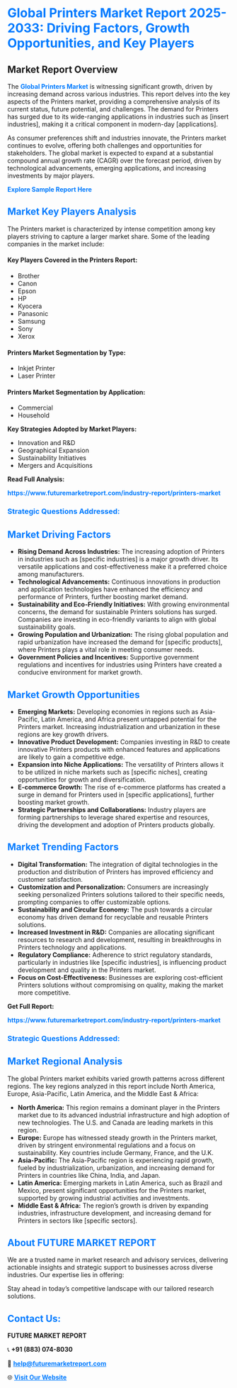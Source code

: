 <h1 style="color: #007BFF;">Global Printers Market Report 2025-2033: Driving Factors, Growth Opportunities, and Key Players</h1>

<section id="overview">
<h2>Market Report Overview</h2>
<p>The <a href="https://www.futuremarketreport.com/industry-report/printers-market" style="color: #007BFF; text-decoration: none;"><strong>Global Printers Market</strong></a> is witnessing significant growth, driven by increasing demand across various industries. This report delves into the key aspects of the Printers market, providing a comprehensive analysis of its current status, future potential, and challenges. The demand for Printers has surged due to its wide-ranging applications in industries such as [insert industries], making it a critical component in modern-day [applications].</p>
<p>As consumer preferences shift and industries innovate, the Printers market continues to evolve, offering both challenges and opportunities for stakeholders. The global market is expected to expand at a substantial compound annual growth rate (CAGR) over the forecast period, driven by technological advancements, emerging applications, and increasing investments by major players.</p>
</section>

<section id="overview">
<p><a href="https://www.futuremarketreport.com/request-sample/reportId=51133" style="color: #007BFF; text-decoration: none;"><strong>Explore Sample Report Here</strong></a></p>
</section>

<section id="key-players">
<h2 style="color: #007BFF;">Market Key Players Analysis</h2>
<p>The Printers market is characterized by intense competition among key players striving to capture a larger market share. Some of the leading companies in the market include:</p>
<h4>Key Players Covered in the Printers Report:</h4>
<ul><li>Brother</li><li>Canon</li><li>Epson</li><li>HP</li><li>Kyocera</li><li>Panasonic</li><li>Samsung</li><li>Sony</li><li>Xerox</li></ul>
<h4>Printers Market Segmentation by Type:</h4>
<ul><li>Inkjet Printer</li><li>Laser Printer</li></ul>

<h4>Printers Market Segmentation by Application:</h4>
<ul><li>Commercial</li><li>Household</li></ul>
<p><strong>Key Strategies Adopted by Market Players:</strong></p>
<ul>
<li>Innovation and R&D</li>
<li>Geographical Expansion</li>
<li>Sustainability Initiatives</li>
<li>Mergers and Acquisitions</li>
</ul>
</section>

<section>
<p><strong>Read Full Analysis: </strong></p><a href="https://www.futuremarketreport.com/industry-report/printers-market" style="color: #007BFF; text-decoration: none;"><strong>https://www.futuremarketreport.com/industry-report/printers-market</strong></a>
<h3 style="color: #007BFF;">Strategic Questions Addressed:</h3>
</section>

<section id="driving-factors">
<h2 style="color: #007BFF;">Market Driving Factors</h2>
<ul>
<li><strong>Rising Demand Across Industries:</strong> The increasing adoption of Printers in industries such as [specific industries] is a major growth driver. Its versatile applications and cost-effectiveness make it a preferred choice among manufacturers.</li>
<li><strong>Technological Advancements:</strong> Continuous innovations in production and application technologies have enhanced the efficiency and performance of Printers, further boosting market demand.</li>
<li><strong>Sustainability and Eco-Friendly Initiatives:</strong> With growing environmental concerns, the demand for sustainable Printers solutions has surged. Companies are investing in eco-friendly variants to align with global sustainability goals.</li>
<li><strong>Growing Population and Urbanization:</strong> The rising global population and rapid urbanization have increased the demand for [specific products], where Printers plays a vital role in meeting consumer needs.</li>
<li><strong>Government Policies and Incentives:</strong> Supportive government regulations and incentives for industries using Printers have created a conducive environment for market growth.</li>
</ul>
</section>

<section id="growth-opportunities">
<h2 style="color: #007BFF;">Market Growth Opportunities</h2>
<ul>
<li><strong>Emerging Markets:</strong> Developing economies in regions such as Asia-Pacific, Latin America, and Africa present untapped potential for the Printers market. Increasing industrialization and urbanization in these regions are key growth drivers.</li>
<li><strong>Innovative Product Development:</strong> Companies investing in R&D to create innovative Printers products with enhanced features and applications are likely to gain a competitive edge.</li>
<li><strong>Expansion into Niche Applications:</strong> The versatility of Printers allows it to be utilized in niche markets such as [specific niches], creating opportunities for growth and diversification.</li>
<li><strong>E-commerce Growth:</strong> The rise of e-commerce platforms has created a surge in demand for Printers used in [specific applications], further boosting market growth.</li>
<li><strong>Strategic Partnerships and Collaborations:</strong> Industry players are forming partnerships to leverage shared expertise and resources, driving the development and adoption of Printers products globally.</li>
</ul>
</section>

<section id="trending-factors">
<h2 style="color: #007BFF;">Market Trending Factors</h2>
<ul>
<li><strong>Digital Transformation:</strong> The integration of digital technologies in the production and distribution of Printers has improved efficiency and customer satisfaction.</li>
<li><strong>Customization and Personalization:</strong> Consumers are increasingly seeking personalized Printers solutions tailored to their specific needs, prompting companies to offer customizable options.</li>
<li><strong>Sustainability and Circular Economy:</strong> The push towards a circular economy has driven demand for recyclable and reusable Printers solutions.</li>
<li><strong>Increased Investment in R&D:</strong> Companies are allocating significant resources to research and development, resulting in breakthroughs in Printers technology and applications.</li>
<li><strong>Regulatory Compliance:</strong> Adherence to strict regulatory standards, particularly in industries like [specific industries], is influencing product development and quality in the Printers market.</li>
<li><strong>Focus on Cost-Effectiveness:</strong> Businesses are exploring cost-efficient Printers solutions without compromising on quality, making the market more competitive.</li>
</ul>
</section>

<section>
<p><strong>Get Full Report: </strong></p><a href="https://www.futuremarketreport.com/industry-report/printers-market" style="color: #007BFF; text-decoration: none;"><strong>https://www.futuremarketreport.com/industry-report/printers-market</strong></a>
<h3 style="color: #007BFF;">Strategic Questions Addressed:</h3>
</section>


<section id="regional-analysis">
<h2 style="color: #007BFF;">Market Regional Analysis</h2>
<p>The global Printers market exhibits varied growth patterns across different regions. The key regions analyzed in this report include North America, Europe, Asia-Pacific, Latin America, and the Middle East & Africa:</p>
<ul>
<li><strong>North America:</strong> This region remains a dominant player in the Printers market due to its advanced industrial infrastructure and high adoption of new technologies. The U.S. and Canada are leading markets in this region.</li>
<li><strong>Europe:</strong> Europe has witnessed steady growth in the Printers market, driven by stringent environmental regulations and a focus on sustainability. Key countries include Germany, France, and the U.K.</li>
<li><strong>Asia-Pacific:</strong> The Asia-Pacific region is experiencing rapid growth, fueled by industrialization, urbanization, and increasing demand for Printers in countries like China, India, and Japan.</li>
<li><strong>Latin America:</strong> Emerging markets in Latin America, such as Brazil and Mexico, present significant opportunities for the Printers market, supported by growing industrial activities and investments.</li>
<li><strong>Middle East & Africa:</strong> The region’s growth is driven by expanding industries, infrastructure development, and increasing demand for Printers in sectors like [specific sectors].</li>
</ul>
</section>

<footer>
<h2 style="color: #007BFF;">About FUTURE MARKET REPORT</h2>
<p>We are a trusted name in market research and advisory services, delivering actionable insights and strategic support to businesses across diverse industries. Our expertise lies in offering:</p>

<p>Stay ahead in today’s competitive landscape with our tailored research solutions.</p>

<h2 style="color: #007BFF;">Contact Us:</h2>
<p><strong>FUTURE MARKET REPORT</strong></p>
<p>📞 <strong>+91 (883) 074-8030</strong></p>
<p>📧 <strong><a href="mailto:help@futuremarketreport.com" style="color: #007BFF;">help@futuremarketreport.com</a></strong></p>
<p>🌐 <strong><a href="https://www.futuremarketreport.com/" style="color: #007BFF;">Visit Our Website</a></strong></p>
</footer>